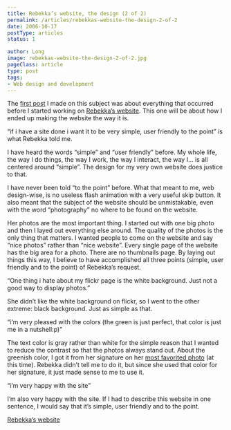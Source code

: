 ```yaml
---
title: Rebekka’s website, the design (2 of 2)
permalink: /articles/rebekkas-website-the-design-2-of-2
date: 2006-10-17
postType: articles
status: 1

author: Long
image: rebekkas-website-the-design-2-of-2.jpg
pageClass: article
type: post
tags:
- Web design and development
---
```


The [first post](/articles/rebekkas-website-the-beginnings-1-of-2/) I made on this subject was about everything that occurred before I started working on [Rebekka’s website](http://www.rebekkagudleifs.com/). This one will be about how I ended up making the website the way it is.

“if i have a site done i want it to be very simple, user friendly to the point” is what Rebekka told me.

I have heard the words “simple” and “user friendly” before. My whole life, the way I do things, the way I work, the way I interact, the way I… is all centered around “simple”. The design for my very own website does justice to that.

I have never been told “to the point” before. What that meant to me, web design-wise, is no useless flash animation with a very useful skip button. It also meant that the subject of the website should be unmistakable, even with the word “photography” no where to be found on the website.

Her photos are the most important thing. I started out with one big photo and then I layed out everything else around. The quality of the photos is the only thing that matters. I wanted people to come on the website and say “nice photos” rather than “nice website”. Every single page of the website has the big area for a photo. There are no thumbnails page. By laying out things this way, I believe to have accomplished all three points (simple, user friendly and to the point) of Rebekka’s request.

“One thing i hate about my flickr page is the white background. Just not a good way to display photos.”

She didn’t like the white background on flickr, so I went to the other extreme: black background. Just as simple as that.

“i’m very pleased with the colors (the green is just perfect, that color is just me in a nutshell:p)”

The text color is gray rather than white for the simple reason that I wanted to reduce the contrast so that the photos always stand out. About the greenish color, I got it from her signature on her [most favorited photo](http://www.flickr.com/photos/rebba/32296282/) (at this time). Rebekka didn’t tell me to do it, but since she used that color for her signature, it just made sense to me to use it.

“i’m very happy with the site”

I’m also very happy with the site. If I had to describe this website in one sentence, I would say that it’s simple, user friendly and to the point.

[Rebekka’s website](http://www.rebekkagudleifs.com/)
